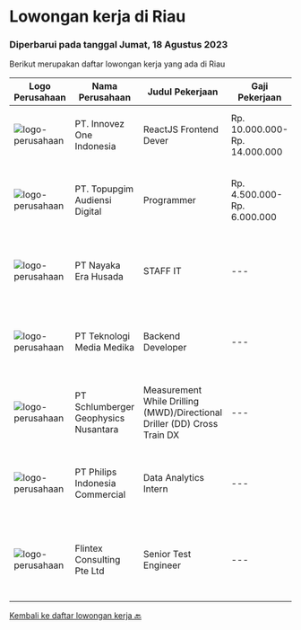 
  # Lowongan kerja di Riau

  ### Diperbarui pada tanggal Jumat, 18 Agustus 2023

  Berikut merupakan daftar lowongan kerja yang ada di Riau

  |Logo Perusahaan | Nama Perusahaan | Judul Pekerjaan | Gaji Pekerjaan | Lokasi | Deskripsi | Tanggal diunggah | Pranala |
  | -------------- | --------------- | --------------- | --------- | --------- | -------------- | ------- | ----------- |
  |![logo-perusahaan](https://image-service-cdn.seek.com.au/5ac1ce894c015b4831ba1d1458ad5a1b4e630a93/ee4dce1061f3f616224767ad58cb2fc751b8d2dc)|PT. Innovez One Indonesia|ReactJS Frontend Dever|Rp. 10.000.000-Rp. 14.000.000|Papua|Innovez One is a tech innovator in the maritime sector, transforming maritime sector through digitalisation and AI powered solutions in solving...|Selasa, 08 Agustus 2023|https://www.jobstreet.co.id/id/job/reactjs-frontend-dever-4431326?token=0~3abb910d-e1ef-42fa-8674-dab73c600f83&sectionRank=1&jobId=jobstreet-id-job-4431326|
|![logo-perusahaan](https://image-service-cdn.seek.com.au/8e37524ef043f9a886459ca7796011a35eabecf8/ee4dce1061f3f616224767ad58cb2fc751b8d2dc)|PT. Topupgim Audiensi Digital|Programmer|Rp. 4.500.000-Rp. 6.000.000|Pekanbaru|Melakukan integrasi Application Programing Interface (API) Membuat, mengembangkan, dan memelihara basis kode dan fitur aplikasi perusahaan Kualifikasi...|Jumat, 04 Agustus 2023|https://www.jobstreet.co.id/id/job/programmer-4427671?token=0~3abb910d-e1ef-42fa-8674-dab73c600f83&sectionRank=2&jobId=jobstreet-id-job-4427671|
|![logo-perusahaan](https://image-service-cdn.seek.com.au/a92d9ca9cdc90d4c09a8e3f68e0f3f9ca4e017c4/ee4dce1061f3f616224767ad58cb2fc751b8d2dc)|PT Nayaka Era Husada|STAFF IT|---|Jakarta Raya|Jabatan : IT Programmer (Fullstack)PT. Nayaka Era HusadaJakarta Selatan Keuntungan·      Jenjang karir·      Perlindungan BPJS Ketenagakerjaan dan...|Kamis, 27 Juli 2023|https://www.jobstreet.co.id/id/job/staff-it-4417142?token=0~3abb910d-e1ef-42fa-8674-dab73c600f83&sectionRank=3&jobId=jobstreet-id-job-4417142|
|![logo-perusahaan](https://image-service-cdn.seek.com.au/693e277442a7279322b3a21765b4c571aafeead9/ee4dce1061f3f616224767ad58cb2fc751b8d2dc)|PT Teknologi Media Medika|Backend Developer|---|Pekanbaru|Keuntungan Career Advancement Opportunities Health Insurance Enjoyable and Collaborative Working Environment Deskripsi PekerjaanKualifikasi:...|Jumat, 28 Juli 2023|https://www.jobstreet.co.id/id/job/backend-developer-4419020?token=0~3abb910d-e1ef-42fa-8674-dab73c600f83&sectionRank=4&jobId=jobstreet-id-job-4419020|
|![logo-perusahaan](https://image-service-cdn.seek.com.au/76b0e85d24c99628c9d1b02439fa68bac9137163/ee4dce1061f3f616224767ad58cb2fc751b8d2dc)|PT Schlumberger Geophysics Nusantara|Measurement While Drilling (MWD)/Directional Driller (DD) Cross Train DX|---|Riau|Measurement While Drilling (MWD)/Directional Driller (DD) Cross Train DXDuri - IndonesiaAbout SLB We are a global technology company, driving energy...|Rabu, 02 Agustus 2023|https://www.jobstreet.co.id/id/job/measurement-while-drilling-mwd-directional-driller-dd-cross-train-dx-1036580835?token=0~3abb910d-e1ef-42fa-8674-dab73c600f83&sectionRank=5&jobId=jobstreet-id-job-1036580835|
|![logo-perusahaan](https://image-service-cdn.seek.com.au/da470042a30c3b7dbce10e0c4733b0c9ec6fec9a/ee4dce1061f3f616224767ad58cb2fc751b8d2dc)|PT Philips Indonesia Commercial|Data Analytics Intern|---|Batam|Job TitleData Analytics InternJob DescriptionPhilips is a global leader in health technology, committed to improving billions of lives worldwide and...|Rabu, 26 Juli 2023|https://www.jobstreet.co.id/id/job/data-analytics-intern-1036521368?token=0~3abb910d-e1ef-42fa-8674-dab73c600f83&sectionRank=6&jobId=jobstreet-id-job-1036521368|
|![logo-perusahaan](https://i.ibb.co/sqvTCh9/112815900-stock-vector-no-image-available-icon-flat-vector.webp)|Flintex Consulting Pte Ltd|Senior Test Engineer|---|Batam|POSITION SUMMARY:Responsible for working in a group environment in coordination with engineering and manufacturing teams to support new products test...|Selasa, 25 Juli 2023|https://www.jobstreet.co.id/id/job/senior-test-engineer-1036510908?token=0~3abb910d-e1ef-42fa-8674-dab73c600f83&sectionRank=7&jobId=jobstreet-id-job-1036510908|


  [Kembali ke daftar lowongan kerja 🔙](../README.md#daftar-lowongan-kerja)
  